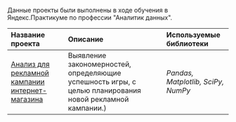 Данные проекты были выполнены в ходе обучения в Яндекс.Практикуме по профессии "Аналитик данных".


| Название проекта | Описание | Используемые библиотеки | 
| :---------------------- | :---------------------- | :---------------------- |
| [Анализ для рекламной кампании интернет-магазина](Analysis_for_advertising)| Выявление закономерностей, определяющие успешность игры, с целью планирования новой рекламной кампании.)| *Pandas, Matplotlib, SciPy, NumPy* |
